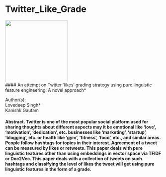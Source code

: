# Twitter_Like_Grade

<img src="https://qqsumo.com/blog/wp-content/uploads/2018/08/buy-twitter-likes-1.jpg" width = 200> 
</br>
#### An attempt on Twitter ‘likes’ grading strategy using pure linguistic feature engineering: A novel approach*

Author(s):
</br>
Lovedeep Singh*
</br>
Kanishk Gautam

#### Abstract. Twitter is one of the most popular social platform used for sharing thoughts about different aspects may it be emotional like ‘love’, ‘motivation’, ‘dedication’, etc. businesses like ‘marketing’, ‘startup’, ‘blogging’, etc. or health like ‘gym’, ‘fitness’, ‘food’, etc., and similar areas. People follow hashtags for topics in their interest. Agreement of a tweet can be measured by likes or retweets. This paper deals with pure linguistic features other than using embeddings in vector space via TFIDF or Doc2Vec. This paper deals with a collection of tweets on such hashtags and classifying the level of likes the tweet will get using pure linguistic features in the form of a grade.
